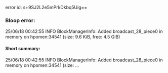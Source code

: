 error id: s+9SJ2L2e5mPrkDkbq5Uig==
### Bloop error:

25/06/18 00:42:55 INFO BlockManagerInfo: Added broadcast_28_piece0 in memory on hpomen:34541 (size: 9.6 KiB, free: 4.5 GiB)
#### Short summary: 

25/06/18 00:42:55 INFO BlockManagerInfo: Added broadcast_28_piece0 in memory on hpomen:34541 (size: ...